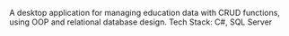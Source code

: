 A desktop application for managing education data with CRUD functions, using OOP and relational database design.
Tech Stack: C#, SQL Server

